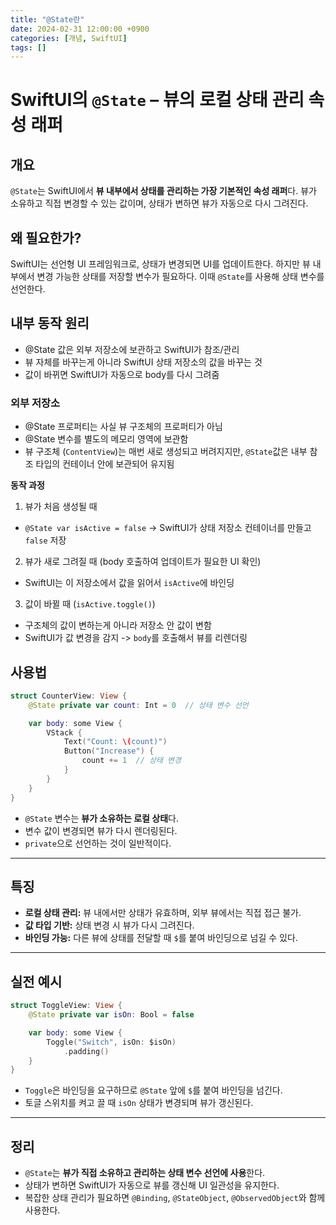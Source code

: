 ```yaml
---
title: "@State란"
date: 2024-02-31 12:00:00 +0900
categories: [개념, SwiftUI]
tags: []
---
```



# SwiftUI의 `@State` – 뷰의 로컬 상태 관리 속성 래퍼

## 개요

`@State`는 SwiftUI에서 **뷰 내부에서 상태를 관리하는 가장 기본적인 속성 래퍼**다.
뷰가 소유하고 직접 변경할 수 있는 값이며, 상태가 변하면 뷰가 자동으로 다시 그려진다.



## 왜 필요한가?

SwiftUI는 선언형 UI 프레임워크로, 상태가 변경되면 UI를 업데이트한다.
하지만 뷰 내부에서 변경 가능한 상태를 저장할 변수가 필요하다.
이때 `@State`를 사용해 상태 변수를 선언한다.


## 내부 동작 원리
- @State 값은 외부 저장소에 보관하고 SwiftUI가 참조/관리
- 뷰 자체를 바꾸는게 아니라 SwiftUI 상태 저장소의 값을 바꾸는 것
- 값이 바뀌면 SwiftUI가 자동으로 body를 다시 그려줌

### 외부 저장소
- @State 프로퍼티는 사실 뷰 구조체의 프로퍼티가 아님
- @State 변수를 별도의 메모리 영역에 보관함
- 뷰 구조체 (`ContentView`)는 매번 새로 생성되고 버려지지만, `@State`값은 내부 참조 타입의 컨테이너 안에 보관되어 유지됨

**동작 과정**
1. 뷰가 처음 생성될 때
- `@State var isActive = false` -> SwiftUI가 상태 저장소 컨테이너를 만들고 `false` 저장

2. 뷰가 새로 그려질 때 (body 호출하여 업데이트가 필요한 UI 확인)
- SwiftUI는 이 저장소에서 값을 읽어서 `isActive`에 바인딩

3. 값이 바뀔 때 (`isActive.toggle()`)
- 구조체의 값이 변하는게 아니라 저장소 안 값이 변함
- SwiftUI가 값 변경을 감지 -> `body`를 호출해서 뷰를 리렌더링















## 사용법

```swift
struct CounterView: View {
    @State private var count: Int = 0  // 상태 변수 선언

    var body: some View {
        VStack {
            Text("Count: \(count)")
            Button("Increase") {
                count += 1  // 상태 변경
            }
        }
    }
}
```

* `@State` 변수는 **뷰가 소유하는 로컬 상태**다.
* 변수 값이 변경되면 뷰가 다시 렌더링된다.
* `private`으로 선언하는 것이 일반적이다.

---

## 특징

* **로컬 상태 관리:** 뷰 내에서만 상태가 유효하며, 외부 뷰에서는 직접 접근 불가.
* **값 타입 기반:** 상태 변경 시 뷰가 다시 그려진다.
* **바인딩 가능:** 다른 뷰에 상태를 전달할 때 `$`를 붙여 바인딩으로 넘길 수 있다.

---

## 실전 예시

```swift
struct ToggleView: View {
    @State private var isOn: Bool = false

    var body: some View {
        Toggle("Switch", isOn: $isOn)
            .padding()
    }
}
```

* `Toggle`은 바인딩을 요구하므로 `@State` 앞에 `$`를 붙여 바인딩을 넘긴다.
* 토글 스위치를 켜고 끌 때 `isOn` 상태가 변경되며 뷰가 갱신된다.

---

## 정리

* `@State`는 **뷰가 직접 소유하고 관리하는 상태 변수 선언에 사용**한다.
* 상태가 변하면 SwiftUI가 자동으로 뷰를 갱신해 UI 일관성을 유지한다.
* 복잡한 상태 관리가 필요하면 `@Binding`, `@StateObject`, `@ObservedObject`와 함께 사용한다.

